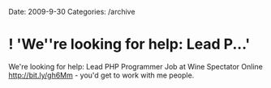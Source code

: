 Date: 2009-9-30
Categories: /archive

# ! 'We''re looking for help: Lead P...'

We're looking for help: Lead PHP Programmer Job at Wine Spectator Online <a href="http://bit.ly/gh6Mm" rel="nofollow">http://bit.ly/gh6Mm</a> - you'd get to work with me people.

